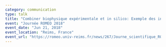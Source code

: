 ```yaml
---
category: communication
type: talk
title: "Combiner biophysique expérimentale et in silico: Exemple des interactions amphiphiles/membranes"
event: "Journée ROMEO 2018"
event_date: "Jun 21, 2018"
event_location: "Reims, France"
event_url: "https://romeo.univ-reims.fr/news/267/Journe_scientifique_ROMEO_2018_programme_et_inscription"
---
```

